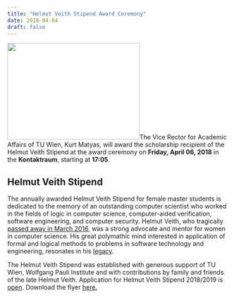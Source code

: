 ```yaml
---
title: "Helmut Veith Stipend Award Ceremony"
date: 2018-04-04
draft: false
---
```

<p><a href="http://forsyte.at/helmut-veith-stipend/"><img loading="lazy" class="alignright wp-image-6027 size-medium" src="http://forsyte.at/wp-content/uploads/hv_stipend_header_verleihung_2018-300x219.jpg" alt="" width="300" height="219" srcset="https://forsyte.at/wp-content/uploads/hv_stipend_header_verleihung_2018-300x219.jpg 300w, https://forsyte.at/wp-content/uploads/hv_stipend_header_verleihung_2018-768x560.jpg 768w, https://forsyte.at/wp-content/uploads/hv_stipend_header_verleihung_2018.jpg 800w" sizes="(max-width: 300px) 100vw, 300px"/></a>The Vice Rector for Academic Affairs of TU Wien, Kurt Matyas, will award the scholarship recipient of the Helmut Veith Stipend at the award ceremony on <strong>Friday, April 06, 2018</strong> in the <strong>Kontaktraum</strong>, starting at <strong>17:05</strong>.</p>
<p><span id="more-6023"/></p>
<h2>Helmut Veith Stipend</h2>
<p>The annually awarded Helmut Veith Stipend for female master students is dedicated to the memory of an outstanding computer scientist who worked in the fields of logic in computer science, computer-aided verification, software engineering, and computer security. Helmut Veith, who tragically <a href="http://forsyte.at/2016/03/helmut-veith-1971-2016/">passed away in March 2016</a>, was a strong advocate and mentor for women in computer science. <span data-offset-key="9llpg-0-0">His great polymathic mind interested in application of formal and logical methods to problems in software technology and engineering, resonates in his </span><a href="http://www.vcla.at/in-memoriam/">legacy</a>.</p>
<p>The Helmut Veith Stipend was established with generous support of TU Wien, Wolfgang Pauli Institute and with contributions by family and friends of the late Helmut Veith. Application for Helmut Veith Stipend 2018/2019 is <a href="http://forsyte.at/helmut-veith-stipend/">open</a>. Download the flyer <a href="http://www.vcla.at/wp-content/uploads/2018/04/HVS_2018_wb.pdf">here</a><a href="http://forsyte.at/helmut-veith-stipend/">.</a></p>
